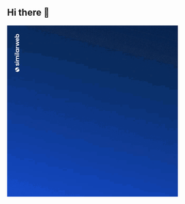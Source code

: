 ## Hi there 👋

<img src="https://github.com/Zhuravleva0701/Zhuravleva0701/blob/main/similarweb-data.gif" alt="The Unlimited" width="400">
